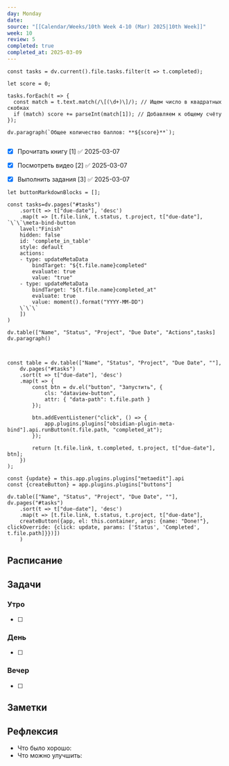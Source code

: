 ```yaml
---
day: Monday
date: 
source: "[[Calendar/Weeks/10th Week 4-10 (Mar) 2025|10th Week]]"
week: 10
review: 5
completed: true
completed_at: 2025-03-09
---
```


```dataviewjs
const tasks = dv.current().file.tasks.filter(t => t.completed);

let score = 0;

tasks.forEach(t => {
  const match = t.text.match(/\[(\d+)\]/); // Ищем число в квадратных скобках
  if (match) score += parseInt(match[1]); // Добавляем к общему счёту
});

dv.paragraph(`Общее количество баллов: **${score}**`);


```

- [x] Прочитать книгу [1] ✅ 2025-03-07
- [x] Посмотреть видео [2] ✅ 2025-03-07
- [x] Выполнить задания  [3] ✅ 2025-03-07


```dataviewjs
let buttonMarkdownBlocks = [];

const tasks=dv.pages("#tasks")
    .sort(t => t["due-date"], 'desc')
    .map(t => [t.file.link, t.status, t.project, t["due-date"], 
`\`\`\meta-bind-button
    lavel:"Finish"
    hidden: false
    id: 'complete_in_table'
    style: default
    actions:
    - type: updateMetaData
		bindTarget: "${t.file.name}completed"
		evaluate: true
		value: "true"
	- type: updateMetaData
	    bindTarget: "${t.file.name}completed_at"
		evaluate: true
		value: moment().format("YYYY-MM-DD")
	\`\`\`
    ])
)

dv.table(["Name", "Status", "Project", "Due Date", "Actions",tasks]
dv.paragraph()

```


```dataviewjs


const table = dv.table(["Name", "Status", "Project", "Due Date", ""], 
    dv.pages("#tasks")
    .sort(t => t["due-date"], 'desc')
    .map(t => {
        const btn = dv.el("button", "Запустить", {
            cls: "dataview-button",
            attr: { "data-path": t.file.path }
        });

        btn.addEventListener("click", () => {
            app.plugins.plugins["obsidian-plugin-meta-bind"].api.runButton(t.file.path, "completed_at");
        });

        return [t.file.link, t.completed, t.project, t["due-date"], btn];
    })
);

```



```dataviewjs
const {update} = this.app.plugins.plugins["metaedit"].api
const {createButton} = app.plugins.plugins["buttons"]

dv.table(["Name", "Status", "Project", "Due Date", ""], dv.pages("#tasks")
    .sort(t => t["due-date"], 'desc')
    .map(t => [t.file.link, t.status, t.project, t["due-date"], 
    createButton({app, el: this.container, args: {name: "Done!"}, clickOverride: {click: update, params: ['Status', 'Completed', t.file.path]}})])
    )
```

## Расписание

## Задачи

### Утро

- [ ]

### День

- [ ]

### Вечер

- [ ]

## Заметки

## Рефлексия

- Что было хорошо:
- Что можно улучшить: